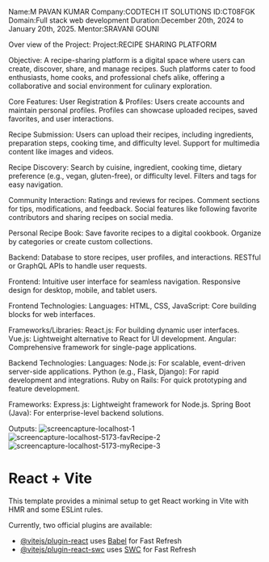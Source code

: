 Name:M PAVAN KUMAR
Company:CODTECH IT SOLUTIONS
ID:CT08FGK
Domain:Full stack web development
Duration:December 20th, 2024 to January 20th, 2025.
Mentor:SRAVANI GOUNI

Over view of the Project:
Project:RECIPE SHARING PLATFORM

Objective:
A recipe-sharing platform is a digital space where users can create, discover, share, and manage recipes. Such platforms cater to food enthusiasts, home cooks, and professional chefs alike, offering a collaborative and social environment for culinary exploration.

Core Features:
User Registration & Profiles:
Users create accounts and maintain personal profiles.
Profiles can showcase uploaded recipes, saved favorites, and user interactions.

Recipe Submission:
Users can upload their recipes, including ingredients, preparation steps, cooking time, and difficulty level.
Support for multimedia content like images and videos.

Recipe Discovery:
Search by cuisine, ingredient, cooking time, dietary preference (e.g., vegan, gluten-free), or difficulty level.
Filters and tags for easy navigation.

Community Interaction:
Ratings and reviews for recipes.
Comment sections for tips, modifications, and feedback.
Social features like following favorite contributors and sharing recipes on social media.

Personal Recipe Book:
Save favorite recipes to a digital cookbook.
Organize by categories or create custom collections.

Backend:
Database to store recipes, user profiles, and interactions.
RESTful or GraphQL APIs to handle user requests.

Frontend:
Intuitive user interface for seamless navigation.
Responsive design for desktop, mobile, and tablet users.

Frontend Technologies:
Languages:
HTML, CSS, JavaScript: Core building blocks for web interfaces.

Frameworks/Libraries:
React.js: For building dynamic user interfaces.
Vue.js: Lightweight alternative to React for UI development.
Angular: Comprehensive framework for single-page applications.

Backend Technologies:
Languages:
Node.js: For scalable, event-driven server-side applications.
Python (e.g., Flask, Django): For rapid development and integrations.
Ruby on Rails: For quick prototyping and feature development.

Frameworks:
Express.js: Lightweight framework for Node.js.
Spring Boot (Java): For enterprise-level backend solutions.


Outputs:
![screencapture-localhost-1](https://github.com/user-attachments/assets/ddc89053-ba79-4901-9c71-7263bdca65a7)
![screencapture-localhost-5173-favRecipe-2](https://github.com/user-attachments/assets/e06bb67c-cf85-46e6-9308-c8708fd6324c)
![screencapture-localhost-5173-myRecipe-3](https://github.com/user-attachments/assets/e967bb96-e50f-4021-a37e-d01eccc4529d)




# React + Vite

This template provides a minimal setup to get React working in Vite with HMR and some ESLint rules.

Currently, two official plugins are available:

- [@vitejs/plugin-react](https://github.com/vitejs/vite-plugin-react/blob/main/packages/plugin-react/README.md) uses [Babel](https://babeljs.io/) for Fast Refresh
- [@vitejs/plugin-react-swc](https://github.com/vitejs/vite-plugin-react-swc) uses [SWC](https://swc.rs/) for Fast Refresh
